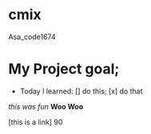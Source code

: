 # cmix
Asa_code1674
# My Project goal;
- Today I learned:
[] do this;
[x] do that

*this was fun*
**Woo Woo**

[this is a link] 90
